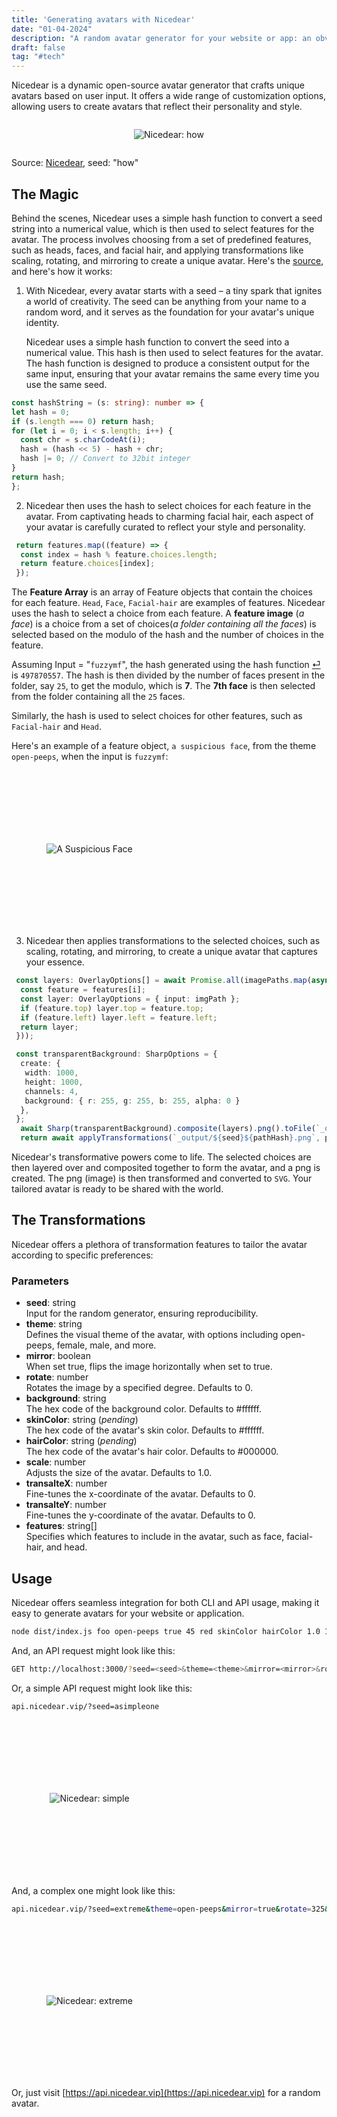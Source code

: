 ```yaml
---
title: 'Generating avatars with Nicedear'
date: "01-04-2024"
description: "A random avatar generator for your website or app: an obvious dicebear spoof :P "
draft: false
tag: "#tech"
---
```


Nicedear is a dynamic open-source avatar generator that crafts unique avatars based on user input. It offers a wide range of customization options, allowing users to create avatars that reflect their personality and style.

<div style="display: flex; justify-content: center; align-items: center;">

  ![Nicedear: how](https://anubhavp.dev/assets/img/nicedear/how.svg)
</div>

Source: [Nicedear](https://api.nicedear.vip/?seed=how), seed: "how"

## The Magic

Behind the scenes, Nicedear uses a simple hash function to convert a seed string into a numerical value, which is then used to select features for the avatar. The process involves choosing from a set of predefined features, such as heads, faces, and facial hair, and applying transformations like scaling, rotating, and mirroring to create a unique avatar. Here's the [source](https://github.com/fuzzymf/nicedear), and here's how it works:

1. With Nicedear, every avatar starts with a seed – a tiny spark that ignites a world of creativity. The seed can be anything from your name to a random word, and it serves as the foundation for your avatar's unique identity.

	Nicedear uses a simple hash function to convert the seed into a numerical value. This hash is then used to select features for the avatar. The hash function is designed to produce a consistent output for the same input, ensuring that your avatar remains the same every time you use the same seed.

	
<a name="hashfunction"></a>

  ```ts
  const hashString = (s: string): number => {
  let hash = 0;
  if (s.length === 0) return hash;
  for (let i = 0; i < s.length; i++) {
    const chr = s.charCodeAt(i);
    hash = (hash << 5) - hash + chr;
    hash |= 0; // Convert to 32bit integer
  }
  return hash;
  };
  ```

2. Nicedear then uses the hash to select choices for each feature in the avatar. From captivating heads to charming facial hair, each aspect of your avatar is carefully curated to reflect your style and personality.

```ts
 return features.map((feature) => {
  const index = hash % feature.choices.length;
  return feature.choices[index];
 });
```

The **Feature Array** is an array of Feature objects that contain the choices for each feature. `Head`, `Face`, `Facial-hair` are examples of features. Nicedear uses the hash to select a choice from each feature. A **feature image** (*a face*) is a choice from a set of choices(*a folder containing all the faces*) is selected based on the modulo of the hash and the number of choices in the feature.

Assuming Input = "`fuzzymf`", the hash generated using the hash function [⏎](#hashfunction) is `497870557`. The hash is then divided by the number of faces present in the folder, say `25`, to get the modulo, which is **7**. The **7th face** is then selected from the folder containing all the `25` faces.

Similarly, the hash is used to select choices for other features, such as `Facial-hair` and `Head`.

Here's an example of a feature object, `a suspicious face`, from the theme `open-peeps`, when the input is `fuzzymf`:

<div style="display: flex; justify-content: center; align-items: center; height: 250px; width: 250px;">

  ![A Suspicious Face](https://anubhavp.dev/assets/img/nicedear/Suspicious.svg)
</div>

3. Nicedear then applies transformations to the selected choices, such as scaling, rotating, and mirroring, to create a unique avatar that captures your essence.

```ts
 const layers: OverlayOptions[] = await Promise.all(imagePaths.map(async (imgPath, i) => {
  const feature = features[i];
  const layer: OverlayOptions = { input: imgPath };
  if (feature.top) layer.top = feature.top;
  if (feature.left) layer.left = feature.left;
  return layer;
 }));

 const transparentBackground: SharpOptions = {
  create: {
   width: 1000,
   height: 1000,
   channels: 4,
   background: { r: 255, g: 255, b: 255, alpha: 0 }
  },
 };
  await Sharp(transparentBackground).composite(layers).png().toFile(`_output/${seed}${pathHash}.png`);
  return await applyTransformations(`_output/${seed}${pathHash}.png`, params);
```

Nicedear's transformative powers come to life. The selected choices are then layered over and composited together to form the avatar, and a png is created. The png (image) is then transformed and converted to `SVG`. Your tailored avatar is ready to be shared with the world.

## The Transformations

Nicedear offers a plethora of transformation features to tailor the avatar according to specific preferences:

### Parameters

- **seed**: string  
Input for the random generator, ensuring reproducibility.
- **theme**: string  
Defines the visual theme of the avatar, with options including open-peeps, female, male, and more.
- **mirror**: boolean  
When set true, flips the image horizontally when set to true.
- **rotate**: number  
Rotates the image by a specified degree. Defaults to 0.
- **background**: string  
The hex code of the background color. Defaults to #ffffff.
- **skinColor**: string (*pending*)  
The hex code of the avatar's skin color. Defaults to #ffffff.
- **hairColor**: string (*pending*)  
The hex code of the avatar's hair color. Defaults to #000000.
- **scale**: number  
Adjusts the size of the avatar. Defaults to 1.0.
- **transalteX**: number  
Fine-tunes the x-coordinate of the avatar. Defaults to 0.
- **transalteY**: number  
Fine-tunes the y-coordinate of the avatar. Defaults to 0.
- **features**: string[]  
Specifies which features to include in the avatar, such as face, facial-hair, and head.

## Usage

Nicedear offers seamless integration for both CLI and API usage, making it easy to generate avatars for your website or application.

```bash
node dist/index.js foo open-peeps true 45 red skinColor hairColor 1.0 10.0 20.0 face,facial-hair,head
```

And, an API request might look like this:

```bash
GET http://localhost:3000/?seed=<seed>&theme=<theme>&mirror=<mirror>&rotate=<rotate>&background=<background>&skincolor=<skincolor>&hairColor=<hairColor>&scale=<scale>&transalteX=<transalteX>&transalteY=<transalteY>&features=face,facialHair,head
```

Or, a simple API request might look like this:
  
```bash
api.nicedear.vip/?seed=asimpleone
```

<div style="display: flex; justify-content: center; align-items: center; height: 250px; width: 250px;">

![Nicedear: simple](https://anubhavp.dev/assets/img/nicedear/takli.svg)
</div>

And, a complex one might look like this:

```bash
api.nicedear.vip/?seed=extreme&theme=open-peeps&mirror=true&rotate=325&scale=0.6&transalteX=10.0&transalteY=20.0&features=face,facialHair,head
```

<div style="display: flex; justify-content: center; align-items: center; height: 250px; width: 250px;">

![Nicedear: extreme](https://anubhavp.dev/assets/img/nicedear/extreme.svg)
</div>

Or, just visit [https://api.nicedear.vip](https://api.nicedear.vip) for a random avatar.
